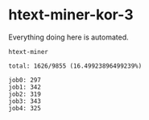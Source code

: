 # htext-miner-kor-3

Everything doing here is automated.

```
htext-miner

total: 1626/9855 (16.49923896499239%)

job0: 297
job1: 342
job2: 319
job3: 343
job4: 325
```